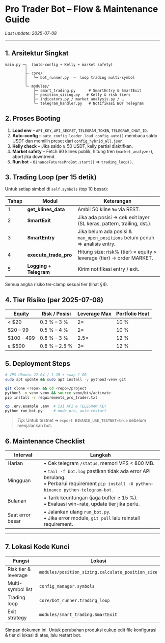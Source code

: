 # Pro Trader Bot – Flow & Maintenance Guide

_Last update: 2025-07-08_

---

## 1. Arsitektur Singkat

```
main.py ─┐  (auto-config + Kelly + market safety)
         │
         ├─ core/
         │   └─ bot_runner.py  ⇢  loop trading multi-symbol
         │
         └─ modules/
             ├─ smart_trading.py      # SmartEntry & SmartExit
             ├─ position_sizing.py   # Kelly & risk tiers
             ├─ indicators.py / market_analysis.py / …
             └─ telegram_handler.py   # Notifikasi BOT Telegram
```

## 2. Proses Booting

1. **Load env** – `API_KEY`, `API_SECRET`, `TELEGRAM_TOKEN`, `TELEGRAM_CHAT_ID`.
2. **Auto-config** – `auto_config_loader.load_config_auto()` membaca saldo USDT dan memilih preset dari `config_hybrid_all.json`.
3. **Kelly check** – Jika saldo ≥ 50 USDT, kelly partial diaktifkan.
4. **Market safety** – Fetch 60 klines publik, hitung tren (`market_analyzer`), abort jika downtrend.
5. **Run bot** – `BinanceFuturesProBot.start()` ⇒ `trading_loop()`.

## 3. Trading Loop (per 15 detik)

Untuk setiap simbol di `self.symbols` (top 10 besar):

| Tahap | Modul | Keterangan |
|-------|-------|-----------|
| 1 | **get_klines_data** | Ambil 50 kline `5m` via REST. |
| 2 | **SmartExit** | Jika ada posisi → cek exit layer (SL keras, pattern, trailing, dst.). |
| 3 | **SmartEntry** | Jika belum ada posisi & `max_open_positions` belum penuh ⇒ analisis entry. |
| 4 | **execute_trade_pro** | Hitung size:  risk% (tier) × equity × leverage (tier)  → order MARKET. |
| 5 | **Logging + Telegram** | Kirim notifikasi entry / exit. |

Semua angka risiko ter-clamp sesuai tier (lihat §4).

## 4. Tier Risiko (per 2025-07-08)

| Equity | Risk / Posisi | Leverage Max | Portfolio Heat |
|--------|---------------|--------------|----------------|
| < $20 | 0.3 % – 3 % | 2× | 10 % |
| $20 – 99 | 0.5 % – 4 % | 2× | 10 % |
| $100 – 499 | 0.8 % – 3 % | 2.5× | 12 % |
| ≥ $500 | 0.8 % – 2.5 % | 3× | 12 % |


## 5. Deployment Steps

```bash
# VPS Ubuntu 22.04 / 1 GB + swap 1 GB
sudo apt update && sudo apt install -y python3-venv git

git clone <repo> && cd <repo>/project
python3 -m venv venv && source venv/bin/activate
pip install -r requirements_pro_trader.txt

cp .env.example .env  # isi API & TELEGRAM KEY
python run_bot.py     # mode pro, auto-restart
```

> _Tip_: Untuk testnet ➜ `export BINANCE_USE_TESTNET=true` sebelum menjalankan bot.

## 6. Maintenance Checklist

| Interval | Langkah |
|----------|---------|
| Harian | • Cek telegram `/status`, memori VPS < 800 MB. |
| Mingguan | • `tail -f bot.log` pastikan tidak ada error API berulang.<br>• Perbarui requirement `pip install -U python-binance python-telegram-bot`. |
| Bulanan | • Tarik keuntungan (jaga buffer ≥ 15 %).<br>• Evaluasi win-rate, update tier jika perlu. |
| Saat error besar | • Jalankan ulang `run_bot.py`.<br>• Jika error module, `git pull` lalu reinstall requirement. |

---

## 7. Lokasi Kode Kunci

| Fungsi | Lokasi |
|--------|--------|
| Risk tier & leverage | `modules/position_sizing.calculate_position_size` |
| Multi-symbol list | `config_manager.symbols` |
| Trading loop | `core/bot_runner.trading_loop` |
| Exit strategy | `modules/smart_trading.SmartExit` |

Simpan dokumen ini.  Untuk perubahan produksi cukup edit file konfigurasi & tier di lokasi di atas, lalu restart bot.